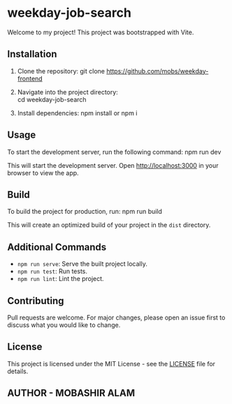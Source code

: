 # weekday-job-search

Welcome to my project! This project was bootstrapped with Vite.

## Installation

1. Clone the repository:
   git clone https://github.com/mobs/weekday-frontend

2. Navigate into the project directory:  
  cd weekday-job-search

3. Install dependencies:
  npm install or npm i


## Usage

To start the development server, run the following command:
  npm run dev

This will start the development server. Open [http://localhost:3000](http://localhost:3000) in your browser to view the app.

## Build

To build the project for production, run:
  npm run build


This will create an optimized build of your project in the `dist` directory.

## Additional Commands

- `npm run serve`: Serve the built project locally.
- `npm run test`: Run tests.
- `npm run lint`: Lint the project.

## Contributing

Pull requests are welcome. For major changes, please open an issue first to discuss what you would like to change.

## License

This project is licensed under the MIT License - see the [LICENSE](LICENSE) file for details.

## AUTHOR - MOBASHIR ALAM


